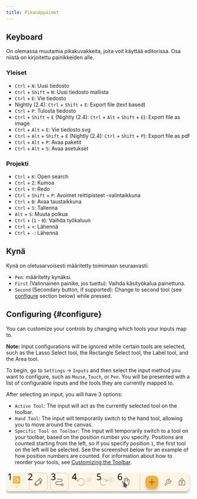 ```yaml
---
title: Pikanäppäimet
---
```


## Keyboard

On olemassa muutamia pikakuvakkeita, joita voit käyttää editorissa.
Osa niistä on kirjoitettu painikkeiden alle.

### Yleiset

- `Ctrl` + `N`: Uusi tiedosto
- `Ctrl` + `Shift` + `N`: Uusi tiedosto mallista
- `Ctrl` + `E`: Vie tiedosto
- Nightly (2.4): `Ctrl` + `Shift` + `E`: Export file (text based)
- `Ctrl` + `P`: Tulosta tiedosto
- `Ctrl` + `Shift` + `E` (Nightly (2.4): `Ctrl` + `Alt` + `Shift` + `E`): Export file as image
- `Ctrl` + `Alt` + `E`: Vie tiedosto svg
- `Ctrl` + `Alt` + `Shift` + `E` (Nightly (2.4): `Ctrl` + `Shift` + `P`): Export file as pdf
- `Ctrl` + `Alt` + `P`: Avaa paketit
- `Ctrl` + `Alt` + `S`: Avaa asetukset

### Projekti

- `Ctrl` + `K`: Open search
- `Ctrl` + `Z`: Kumoa
- `Ctrl` + `Y`: Redo
- `Ctrl` + `Shift` + `P`: Avoimet reittipisteet -valintaikkuna
- `Ctrl` + `B`: Avaa taustaikkuna
- `Ctrl` + `S`: Tallenna
- `Alt` + `S`: Muuta polkua
- `Ctrl` + (`1` - `0`): Vaihda työkaluun
- `Ctrl` + `+`: Lähennä
- `Ctrl` + `-`: Lähennä

## Kynä

Kynä on oletusarvoisesti määritetty toimimaan seuraavasti:

- `Pen`: määritetty kynäksi.
- `First` (Valinnainen painike, jos tuettu): Vaihda käsityökalua painettuna.
- `Second` (Secondary button, if supported): Change to second tool (see [configure](#configure) section below) while pressed.

## Configuring {#configure}

You can customize your controls by changing which tools your inputs map to.

**Note:** Input configurations will be ignored while certain tools are selected, such as the Lasso Select tool, the Rectangle Select tool, the Label tool, and the Area tool.

To begin, go to `Settings` → `Inputs` and then select the input method you want to configure, such as `Mouse`, `Touch`, or `Pen`. You will be presented with a list of configurable inputs and the tools they are currently mapped to.

After selecting an input, you will have 3 options:

- `Active Tool`: The input will act as the currently selected tool on the toolbar.
- `Hand Tool`: The input will temporarily switch to the hand tool, allowing you to move around the canvas.
- `Specific Tool on Toolbar`: The input will temporarily switch to a tool on your toolbar, based on the position number you specify. Positions are counted starting from the left, so if you specify position `1`, the first tool on the left will be selected. See the screenshot below for an example of how position numbers are counted. For information about how to reorder your tools, see [Customizing the Toolbar](../intro/#customizing-the-toolbar).

![toolbar numbered](toolbar_numbered.png)